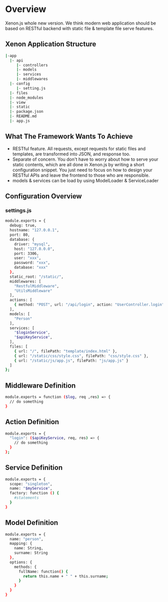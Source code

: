 # Overview

Xenon.js whole new version. We think modern web application should be based
on RESTful backend with static file & template file serve features.  

## Xenon Application Structure

```sh
|-app
  |- api
     |- controllers
     |- models
     |- services
     |- middlewares
  |- config
     |- setting.js
  |- files
  |- node_modules
  |- view
  |- static
  |- package.json
  |- README.md
  |- app.js
```

## What The Framework Wants To Achieve

- RESTful feature. All requests, except requests for static files and
  templates, are transformed into JSON, and response too.
- Separate of concern. You don't have to worry about how to serve your  
  static contents, which are all done in Xenon.js by writing a short configuration snippet. You just need to focus on how to design your RESTful APIs and leave the frontend to those who are responsible.
- models & services can be load by using ModelLoader & ServiceLoader

## Configuration Overview

### settings.js

```sh
module.exports = {
  debug: true,
  hostname: "127.0.0.1",
  port: 80,
  database: {
    driver: "mysql",
    host: "127.0.0.0",
    port: 3306,
    user: "xxx",
    password: "xxx",
    database: "xxx"
  },
  static_root: "/static/",
  middlewares: [
    "RestfulMiddleware",
    "UtilsMiddleware"
  ],
  actions: [
    { method: "POST", url: "/api/login", action: "UserController.login" }
  ],
  models: [
    "Person"
  ],
  services: [
    "$loginService",
    "$apiKeyService",
  ],
  files: [
    { url: "/", filePath: "template/index.html" },
    { url: "/static/css/style.css", filePath: "css/style.css" },
    { url: "/static/js/app.js", filePath: "js/app.js" }
  ]
};
```

## Middleware Definition

```sh
module.exports = function ($log, req ,res) => {
  // do something
}
```

## Action Definition

```sh
module.exports = {
  "login": ($apiKeyService, req, res) => {
    // do something
  }
};
```

## Service Definition

```sh
module.exports = {
  scope: "singleton",
  name: "$myService",
  factory: function () {
    #statements
  }
}
```

## Model Definition

```sh
module.exports = {
  name: "person",
  mapping: {
    name: String,
    surname: String
  },
  options: {
    methods: {
      fullName: function() {
        return this.name + " " + this.surname;
      }
    }
  }
}
```
